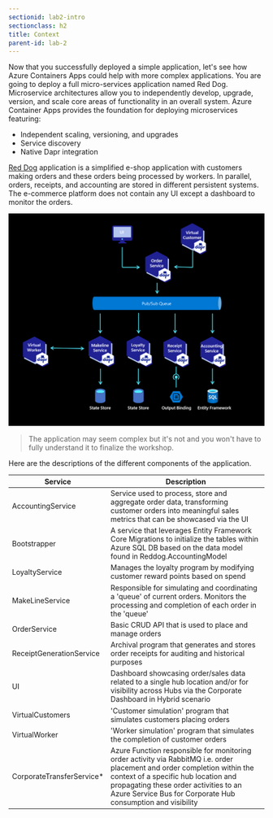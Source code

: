 ```yaml
---
sectionid: lab2-intro
sectionclass: h2
title: Context
parent-id: lab-2
---
```


Now that you successfully deployed a simple application, let's see how Azure Containers Apps could help with more complex applications. You are going to deploy a full micro-services application named Red Dog. Microservice architectures allow you to independently develop, upgrade, version, and scale core areas of functionality in an overall system. Azure Container Apps provides the foundation for deploying microservices featuring:

- Independent scaling, versioning, and upgrades
- Service discovery
- Native Dapr integration

[Red Dog](github.com/azure/reddog-code) application is a simplified e-shop application with customers making orders and these orders being processed by workers. In parallel, orders, receipts, and accounting are stored in different persistent systems. The e-commerce platform does not contain any UI except a dashboard to monitor the orders.

![The Red Dog application](/media/lab2/intro/reddog_code.png)

> The application may seem complex but it's not and you won't have to fully understand it to finalize the workshop.

Here are the descriptions of the different components of the application.

| Service          | Description                                                                                                 |
|------------------|-------------------------------------------------------------------------------------------------------------|
| AccountingService | Service used to process, store and aggregate order data, transforming customer orders into meaningful sales metrics that can be showcased via the UI |
| Bootstrapper | A service that leverages Entity Framework Core Migrations to initialize the tables within Azure SQL DB based on the data model found in Reddog.AccountingModel |
| LoyaltyService | Manages the loyalty program by modifying customer reward points based on spend |
| MakeLineService | Responsible for simulating and coordinating a 'queue' of current orders. Monitors the processing and completion of each order in the 'queue' |
| OrderService | Basic CRUD API that is used to place and manage orders |
| ReceiptGenerationService | Archival program that generates and stores order receipts for auditing and historical purposes  |
| UI | Dashboard showcasing order/sales data related to a single hub location and/or for visibility across Hubs via the Corporate Dashboard in Hybrid scenario |
| VirtualCustomers | 'Customer simulation' program that simulates customers placing orders |
| VirtualWorker | 'Worker simulation' program that simulates the completion of customer orders |
| CorporateTransferService* | Azure Function responsible for monitoring order activity via RabbitMQ i.e. order placement and order completion within the context of a specific hub location and propagating these order activities to an Azure Service Bus for Corporate Hub consumption and visibility |

